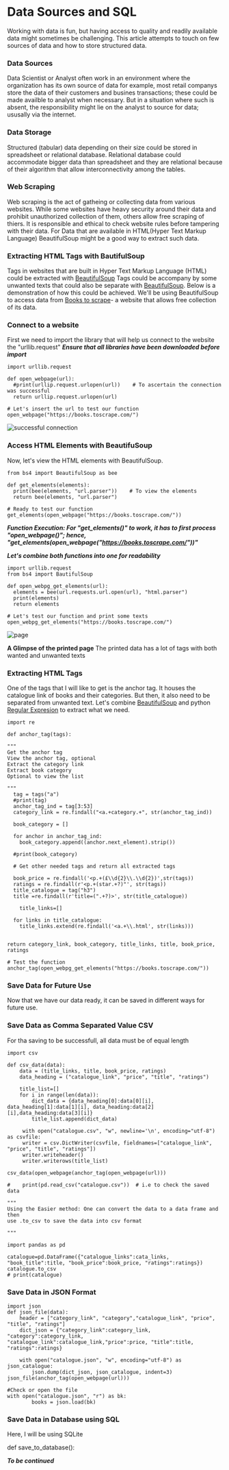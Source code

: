 # Data Sources and SQL
Working with data is fun, but having access to quality and readily available data might sometimes be challenging. This article attempts to touch on few sources of data and how to store structured data.

### Data Sources
Data Scientist or Analyst often work in an environment where the organization has its own source of data for example, most retail companys store the data of their customers and busines transactions; these could be made availble to analyst when necessary. But in a situation where such is absent, the responsibility might lie on the analyst to source for data; ususally via the internet.

### Data Storage
Structured (tabular) data depending on their size could be stored in spreadsheet or relational database. Relational database could accommodate bigger data than  spreadsheet and they are relational because of their algorithm that allow interconnectivity among the tables.

### Web Scraping
Web scraping is the act of gatheing or collecting data from various websites. While some websites have heavy security around their data and prohibit unauthorized collection of them, others allow free scraping of thiers. It is responsible and ethical to check website rules before tampering with their data. For Data that are available in HTML(Hyper Text Markup Language) BeautifulSoup might be a good way to extract such data.

### Extracting HTML Tags with BautifulSoup
Tags in websites that are built in Hyper Text Markup Language (HTML) could be extracted with [BeautifulSoup](https://www.crummy.com/software/BeautifulSoup/bs4/doc) Tags could be accompany by some unwanted texts that could also be separate with  [BeautifulSoup](https://www.crummy.com/software/BeautifulSoup/bs4/doc). Below is a demonstration of how this could be achieved. We'll be using BeautifulSoup to access data from [Books to scrape](https://books.toscrape.com/)- a website that allows free collection of its data.


### Connect to a website 
First we need to import the library that will help us connect to the website the "urllib.request"
***Ensure that all libraries have been downloaded before import***

```
import urllib.request

def open_webpage(url):
  #print(urllip.request.urlopen(url))    # To ascertain the connection was successful
  return urllip.request.urlopen(url)

# Let's insert the url to test our function
open_webpage("https://books.toscrape.com/")
```

![successful connection]()

### Access HTML Elements with BeautifuSoup
Now, let's view the HTML elements with BeautifulSoup.
```
from bs4 import BeautifulSoup as bee

def get_elements(elements):
  print(bee(elements, "url.parser"))    # To view the elements 
  return bee(elements, "url.parser")

# Ready to test our function
get_elements(open_webpage("https://books.toscrape.com/"))
```
***Function Execution: For "get_elements()" to work, it has to first process "open_webpage()"; hence, "get_elements(open_webpage("https://books.toscrape.com/"))"***


***Let's combine both functions into one for readability***
```
import urllib.request
from bs4 import BautifulSoup

def open_webpg_get_elements(url):
  elements = bee(url.requests.url.open(url), "html.parser")
  print(elements)
  return elements

# Let's test our function and print some texts
open_webpg_get_elements("https://books.toscrape.com/")

```
![page]()

**A Glimpse of the printed page**
The printed data has a lot of tags with both wanted and unwanted texts

### Extracting HTML Tags
One of the tags that I will like to get is the anchor tag. It houses the catalogue link of books and their categories. But then, it also need to be separated from unwanted text. Let's combine [BeautifulSoup](https://www.crummy.com/software/BeautifulSoup/bs4/doc/#navigating-using-tag-names)  and python [Regular Expresion](https://docs.python.org/3/library/re.html) to extract what we need.

```
import re

def anchor_tag(tags):

"""
Get the anchor tag
View the anchor tag, optional
Extract the category link
Extract book category
Optional to view the list

"""
  tag = tags("a")       
  #print(tag)            
  anchor_tag_ind = tag[3:53]
  category_link = re.findall("<a.+category.+", str(anchor_tag_ind))   

  book_category = []

  for anchor in anchor_tag_ind:
    book_category.append((anchor.next_element).strip())

  #print(book_category)     

  # Get other needed tags and return all extracted tags
     
  book_price = re.findall('<p.+(£\\d{2}\\.\\d{2})',str(tags))
  ratings = re.findall(r'<p.+(star.+?)"', str(tags))
  title_catalogue = tag("h3")
  title =re.findall(r'title=(".+?)>', str(title_catalogue))

	title_links=[]

  for links in title_catalogue:
	title_links.extend(re.findall('<a.+\\.html', str(links)))
	
	
return category_link, book_category, title_links, title, book_price, ratings

# Test the function
anchor_tag(open_webpg_get_elements("https://books.toscrape.com/"))

```


### Save Data for Future Use
Now that we have our data ready, it can be saved in different ways for future use.

### Save Data as Comma Separated Value CSV 
For tha saving to be successfull, all data must be of equal length

```
import csv

def csv_data(data):
	data = (title_links, title, book_price, ratings)
	data_heading = ("catalogue_link", "price", "title", "ratings")

	title_list=[]
	for i in range(len(data)):
		dict_data = {data_heading[0]:data[0][i], data_heading[1]:data[1][i], data_heading:data[2][i],data_heading:data[3][i]}
		title_list.append(dict_data)
		
     with open("catalogue.csv", "w", newline='\n', encoding="utf-8") as csvfile:
	 writer = csv.DictWriter(csvfile, fieldnames=["catalogue_link", "price", "title", "ratings"])
 	 writer.writeheader()
 	 writer.writerows(title_list)

csv_data(open_webpage(anchor_tag(open_webpage(url)))

# 	 print(pd.read_csv("catalogue.csv"))  # i.e to check the saved data

"""
Using the Easier method: One can convert the data to a data frame and then
use .to_csv to save the data into csv format

"""

import pandas as pd

catalogue=pd.DataFrame({"catalogue_links":cata_links, "book_title":title, "book_price":book_price, "ratings":ratings})
catalogue.to_csv
# print(catalogue)

```

### Save Data in JSON Format

```
import json
def json_file(data):
	header = ["category_link", "category","catalogue_link", "price", "title", "ratings"]
	dict_json = {"category_link":category_link, "category":category_link, "catalogue_link":catalogue_link,"price":price, "title":title, "ratings":ratings}

	with open("catalogue.json", "w", encoding="utf-8") as json_catalogue:
 		json.dump(dict_json, json_catalogue, indent=3)
json_file(anchor_tag(open_webpage(url)))

#Check or open the file
with open("catalogue.json", "r") as bk:
 		books = json.load(bk)

```
### Save Data in Database using SQL

Here, I will be using SQLite

def save_to_database():


***To be continued***
